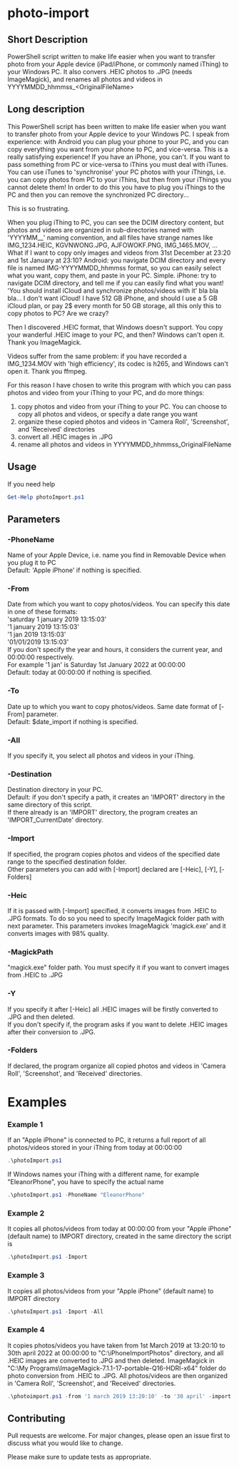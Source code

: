 # photo-import


## Short Description
PowerShell script written to make life easier when you want to transfer photo from your Apple device (iPad/iPhone, or commonly named iThing) to your Windows PC. It also convers .HEIC photos to .JPG (needs ImageMagick), and renames all photos and videos in YYYYMMDD_hhmmss_&lt;OriginalFileName>

## Long description
This PowerShell script has been written to make life easier when you want to transfer photo from your Apple device to your Windows PC. 
I speak from experience: with Android you can plug your phone to your PC, and you can copy everything you want from your phone to PC, and vice-versa. This is a really satisfying experience!
If you have an iPhone, you can't.
If you want to pass something from PC or vice-versa to iThins you must deal with iTunes.
You can use iTunes to 'synchronise' your PC photos with your iThings, i.e. you can copy photos from PC to your iThins, but then from your iThings you cannot delete them! In order to do this you have to plug you iThings to the PC and then you can remove the synchronized PC directory...

This is so frustrating.

When you plug iThing to PC, you can see the DCIM directory content, but photos and videos are organized in sub-directories named with 'YYYYMM__' naming convention, and all files have strange names like IMG_1234.HEIC, KGVNWONG.JPG, AJFOWOKF.PNG, IMG_1465.MOV, ...
What if I want to copy only images and videos from 31st December at 23:20 and 1st January at 23:10? 
Android: you navigate DCIM directory and every file is named IMG-YYYYMMDD_hhmmss format, so you can easily select what you want, copy them, and paste in your PC. Simple.
iPhone: try to navigate DCIM directory, and tell me if you can easily find what you want!
'You should install iCloud and synchronize photos/videos with it' bla bla bla... I don't want iCloud! I have 512 GB iPhone, and should I use a 5 GB iCloud plan, or pay 2$ every month for 50 GB storage, all this only this to copy photos to PC? Are we crazy?

Then I discovered .HEIC format, that Windows doesn't support. You copy your wanderful .HEIC image to your PC, and then? Windows can't open it.
Thank you ImageMagick.

Videos suffer from the same problem: if you have recorded a IMG_1234.MOV with 'high efficiency', its codec is h265, and Windows can't open it.
Thank you ffmpeg.

For this reason I have chosen to write this program with which you can pass photos and video from your iThing to your PC, and do more things:
1. copy photos and video from your iThing to your PC. You can choose to copy all photos and videos, or specify a date range you want
2. organize these copied photos and videos in 'Camera Roll', 'Screenshot', and 'Received' directories
3. convert all .HEIC images in .JPG
4. rename all photos and videos in YYYYMMDD_hhmmss_OriginalFileName

## Usage
If you need help
```PowerShell
Get-Help photoImport.ps1
```

## Parameters
### -PhoneName
Name of your Apple Device, i.e. name you find in Removable Device when you plug it to PC\
Default: 'Apple iPhone' if nothing is specified.

### -From
Date from which you want to copy photos/videos. You can specify this date in one of these formats:\
'saturday 1 january 2019 13:15:03'\
'1 january 2019 13:15:03'\
'1 jan 2019 13:15:03'\
'01/01/2019 13:15:03'\
If you don't specify the year and hours, it considers the current year, and 00:00:00 respectively.\
For example '1 jan' is Saturday 1st January 2022 at 00:00:00\
Default: today at 00:00:00 if nothing is specified.

### -To
Date up to which you want to copy photos/videos. Same date format of [-From] parameter.\
Default: $date_import if nothing is specified.

### -All
If you specify it, you select all photos and videos in your iThing.

### -Destination
Destination directory in your PC.\
Default: if you don't specify a path, it creates an 'IMPORT' directory in the same directory of this script.\
If there already is an 'IMPORT' directory, the program creates an 'IMPORT_CurrentDate' directory.

### -Import
If specified, the program copies photos and videos of the specified date range to the specified destination folder.\
Other parameters you can add with [-Import] declared are [-Heic], [-Y], [-Folders]

### -Heic
If it is passed with [-Import] specified, it converts images from .HEIC to .JPG formats. To do so you need to specify ImageMagick folder path with next parameter. This parameters invokes ImageMagick 'magick.exe' and it converts images with 98% quality.

### -MagickPath
"magick.exe" folder path. You must specify it if you want to convert images from .HEIC to .JPG

### -Y
If you specify it after [-Heic] all .HEIC images will be firstly converted to .JPG and then deleted.\
If you don't specify if, the program asks if you want to delete .HEIC images after their conversion to .JPG.

### -Folders
If declared, the program organize all copied photos and videos in 'Camera Roll', 'Screenshot', and 'Received' directories.



# Examples
### Example 1
If an "Apple iPhone" is connected to PC, it returns a full report of all photos/videos stored in your iThing from today at 00:00:00
```PowerShell
.\photoImport.ps1
```
If Windows names your iThing with a different name, for example "EleanorPhone", you have to specify the actual name
```PowerShell
.\photoImport.ps1 -PhoneName "EleanorPhone"
```

### Example 2
It copies all photos/videos from today at 00:00:00 from your "Apple iPhone" (default name) to IMPORT directory, created in the same directory the script is
```PowerShell
.\photoImport.ps1 -Import
```

### Example 3
It copies all photos/videos from your "Apple iPhone" (default name) to IMPORT directory
```PowerShell
.\photoImport.ps1 -Import -All
```

### Example 4
It copies photos/videos you have taken from 1st March 2019 at 13:20:10 to 30th april 2022 at 00:00:00 to "C:\iPhoneImportPhotos" directory, and all .HEIC images are converted to .JPG and then deleted. 
ImageMagick in "C:\My Programs\ImageMagick-7.1.1-17-portable-Q16-HDRI-x64" folder do photo conversion from .HEIC to .JPG. 
All photos/videos are then organized in 'Camera Roll', 'Screenshot', and 'Received' directories.
```PowerShell
.\photoimport.ps1 -from '1 march 2019 13:20:10' -to '30 april' -import -Destination "C:\iPhoneImportPhotos" -heic -MagickPath "C:\My Programs\ImageMagick-7.1.1-17-portable-Q16-HDRI-x64" -y -folders
```


## Contributing
Pull requests are welcome. For major changes, please open an issue first to discuss what you would like to change.

Please make sure to update tests as appropriate.

